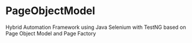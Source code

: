 # PageObjectModel
Hybrid Automation Framework using Java Selenium with TestNG based on Page Object Model and Page Factory
